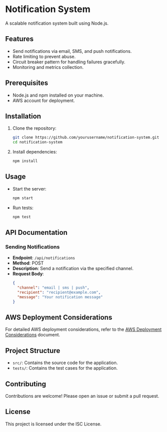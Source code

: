 # Notification System

A scalable notification system built using Node.js.

## Features

- Send notifications via email, SMS, and push notifications.
- Rate limiting to prevent abuse.
- Circuit breaker pattern for handling failures gracefully.
- Monitoring and metrics collection.

## Prerequisites

- Node.js and npm installed on your machine.
- AWS account for deployment.

## Installation

1. Clone the repository:
   ```bash
   git clone https://github.com/yourusername/notification-system.git
   cd notification-system
   ```

2. Install dependencies:
   ```bash
   npm install
   ```

## Usage

- Start the server:
  ```bash
  npm start
  ```

- Run tests:
  ```bash
  npm test
  ```

## API Documentation

### Sending Notifications

- **Endpoint**: `/api/notifications`
- **Method**: POST
- **Description**: Send a notification via the specified channel.
- **Request Body**:
  ```json
  {
    "channel": "email | sms | push",
    "recipient": "recipient@example.com",
    "message": "Your notification message"
  }
  ```

## AWS Deployment Considerations

For detailed AWS deployment considerations, refer to the [AWS Deployment Considerations](AWS_Deployment_Considerations.md) document.

## Project Structure

- `src/`: Contains the source code for the application.
- `tests/`: Contains the test cases for the application.

## Contributing

Contributions are welcome! Please open an issue or submit a pull request.

## License

This project is licensed under the ISC License.
